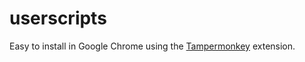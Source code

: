 # userscripts

Easy to install in Google Chrome using the [Tampermonkey](http://tampermonkey.net/) extension.
